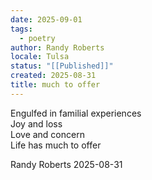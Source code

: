 ```yaml
---
date: 2025-09-01
tags:
  - poetry
author: Randy Roberts
locale: Tulsa
status: "[[Published]]"
created: 2025-08-31
title: much to offer
---
```

Engulfed in familial experiences  
Joy and loss  
Love and concern   
Life has much to offer   
  
Randy Roberts 2025-08-31    
  